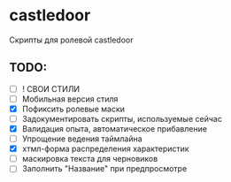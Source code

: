 # castledoor
Скрипты для ролевой castledoor

## TODO:
- [ ] ! СВОИ СТИЛИ
- [ ] Мобильная версия стиля
- [x] Пофиксить ролевые маски
- [ ] Задокументировать скрипты, используемые сейчас
- [x] Валидация опыта, автоматическое прибавление
- [ ] Упрощение ведения таймлайна
- [x] хтмл-форма распределения характеристик
- [ ] маскировка текста для черновиков
- [ ] Заполнить "Название" при предпросмотре
